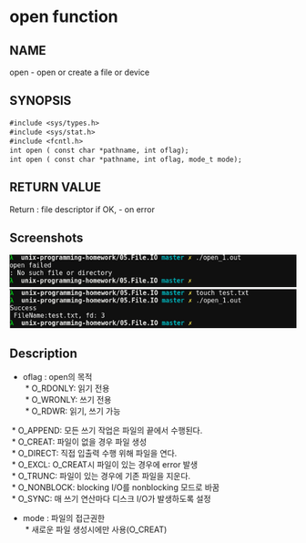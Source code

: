 # open function
## NAME
open - open or create a file or device
## SYNOPSIS
```
#include <sys/types.h>
#include <sys/stat.h>
#include <fcntl.h>
int open ( const char *pathname, int oflag);
int open ( const char *pathname, int oflag, mode_t mode);
```
## RETURN VALUE
Return : file descriptor if OK, - on error

## Screenshots
![open_1.fail](./open_1.fail.png?raw=true "open_1.fail")  
![open_1.success](./open_1.success.png?raw=true "open_1.success")  

## Description
* oflag : open의 목적  
  * O_RDONLY: 읽기 전용  
  * O_WRONLY: 쓰기 전용  
  * O_RDWR: 읽기, 쓰기 가능  
    
  * O_APPEND: 모든 쓰기 작업은 파일의 끝에서 수행된다.  
  * O_CREAT: 파일이 없을 경우 파일 생성  
  * O_DIRECT: 직접 입출력 수행 위해 파일을 연다.  
  * O_EXCL: O_CREAT시 파일이 있는 경우에 error 발생  
  * O_TRUNC: 파일이 있는 경우에 기존 파일을 지운다.  
  * O_NONBLOCK: blocking I/O를 nonblocking 모드로 바꿈  
  * O_SYNC: 매 쓰기 연산마다 디스크 I/O가 발생하도록 설정  
   
 * mode : 파일의 접근권한  
  * 새로운 파일 생성시에만 사용(O_CREAT)  
